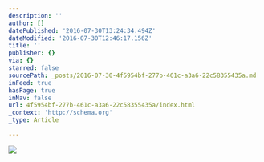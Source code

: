 ```yaml
---
description: ''
author: []
datePublished: '2016-07-30T13:24:34.494Z'
dateModified: '2016-07-30T12:46:17.156Z'
title: ''
publisher: {}
via: {}
starred: false
sourcePath: _posts/2016-07-30-4f5954bf-277b-461c-a3a6-22c58355435a.md
inFeed: true
hasPage: true
inNav: false
url: 4f5954bf-277b-461c-a3a6-22c58355435a/index.html
_context: 'http://schema.org'
_type: Article

---
```

![](https://the-grid-user-content.s3-us-west-2.amazonaws.com/9fe46790-6b5c-4b16-96bb-f324be632688.jpg)